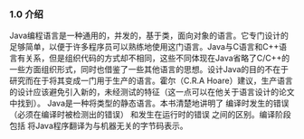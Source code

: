 ### 1.0 介绍
Java编程语言是一种通用的，并发的，基于类，面向对象的语言。它专门设计的足够简单，以便于许多程序员可以熟练地使用这门语言。Java与C语言和C++语言有关系，但是组织代码的方式却不相同，这些不同体现在Java省略了C/C++的一些方面组织形式，同时也借鉴了一些其他语言的思想。设计Java的目的不在于研究而在于将其变成一门用于生产的语言。霍尔（C.R.A Hoare）建议，生产语言的设计应该避免引入新的，未经测试的特征（这一点可以在他关于语言设计的论文中找到）。
Java是一种将类型的静态语言。本书清楚地讲明了 编译时发生的错误（必须在编译时被检测出的错误） 和发生在运行时的错误  之间的区别。编译阶段包括 将Java程序翻译为与机器无关的字节码表示。

